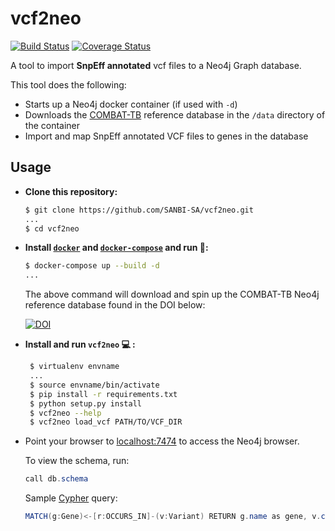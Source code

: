 # **vcf2neo**

[![Build Status](https://travis-ci.org/COMBAT-TB/vcf2neo.svg?branch=master)](https://travis-ci.org/COMBAT-TB/vcf2neo)
[![Coverage Status](https://coveralls.io/repos/github/COMBAT-TB/vcf2neo/badge.svg?branch=master)](https://coveralls.io/github/COMBAT-TB/vcf2neo?branch=master)

A tool to import **SnpEff annotated** vcf files to a Neo4j Graph database.

This tool does the following:

- Starts up a Neo4j docker container (if used with `-d`)
- Downloads the [COMBAT-TB](https://combattb.org/) reference database in the `/data` directory of the container
- Import and map SnpEff annotated VCF files to genes in the database

## Usage

- **Clone this repository:**

  ```sh
  $ git clone https://github.com/SANBI-SA/vcf2neo.git
  ...
  $ cd vcf2neo
  ```

- **Install [`docker`](https://docs.docker.com/v17.12/install/) and [`docker-compose`](https://docs.docker.com/compose/install/) and run :whale::**

  ```sh
  $ docker-compose up --build -d
  ...
  ```

  The above command will download and spin up the COMBAT-TB Neo4j reference
  database found in the DOI below:

  [![DOI](https://zenodo.org/badge/DOI/10.5281/zenodo.1219127.svg)
  ](https://doi.org/10.5281/zenodo.1219127)

- **Install and run `vcf2neo` :computer: :**

  ```sh
   $ virtualenv envname
   ...
   $ source envname/bin/activate
   $ pip install -r requirements.txt
   $ python setup.py install
   $ vcf2neo --help
   $ vcf2neo load_vcf PATH/TO/VCF_DIR
  ```

- Point your browser to [localhost:7474](http://0.0.0.0:7474) to access the Neo4j browser.

  To view the schema, run:

  ```java
  call db.schema
  ```

  Sample [Cypher](https://neo4j.com/developer/cypher-query-language/) query:

  ```java
  MATCH(g:Gene)<-[r:OCCURS_IN]-(v:Variant) RETURN g.name as gene, v.consequence as variant LIMIT 25
  ```
